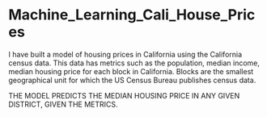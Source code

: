 # Machine_Learning_Cali_House_Prices

I have built a model of housing prices in California using the California census data. 
This data has metrics such as the population, median income, median housing price for each block in California. 
Blocks are the smallest geographical unit for which the US Census Bureau publishes census data. 


THE MODEL PREDICTS THE MEDIAN HOUSING PRICE IN ANY GIVEN DISTRICT, GIVEN THE METRICS.

